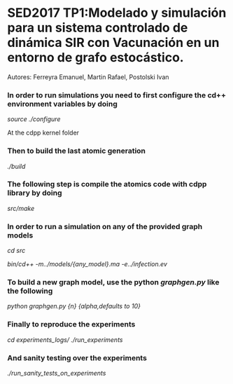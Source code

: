 # SED2017 TP1:Modelado y simulación para un sistema controlado de dinámica SIR con Vacunación en un entorno de grafo estocástico.

Autores: Ferreyra Emanuel, Martin Rafael, Postolski Ivan

### In order to run simulations you need to first configure the cd++ environment variables by doing 


*source ./configure* 

At the cdpp kernel folder

### Then to build the last atomic generation


*./build*


### The following step is compile the atomics code with cdpp library by doing


*src/make* 


### In order to run a simulation on any of the provided graph models


*cd src*

*bin/cd++ -m../models/{any_model}.ma -e../infection.ev*


### To build a new graph model, use the python *graphgen.py* like the following 


*python graphgen.py {n} {alpha,defaults to 10}*


### Finally to reproduce the experiments 

*cd experiments_logs/*
*./run_experiments*

### And sanity testing over the experiments

*./run_sanity_tests_on_experiments*
